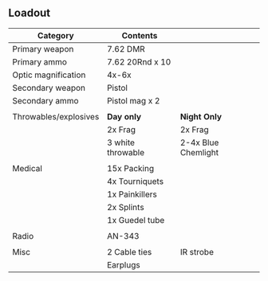 ## Loadout

|Category             | Contents             |                     |
|---------------------|----------------------|---------------------|
| Primary weapon      | 7.62 DMR             |                     |
| Primary ammo        | 7.62 20Rnd x 10      |                     |
| Optic magnification | 4x-6x                |                     |
| Secondary weapon    | Pistol               |                     |
| Secondary ammo      | Pistol mag x 2       |                     |
|                     |                      |                     |
|Throwables/explosives| **Day only**         | **Night Only**      |
|                     | 2x Frag              | 2x Frag             |
|                     | 3 white throwable    | 2-4x Blue Chemlight |
|                     |                      |                     |
| Medical             | 15x Packing          |                     |
|                     | 4x Tourniquets       |                     |
|                     | 1x Painkillers       |                     |
|                     | 2x Splints           |                     |
|                     | 1x Guedel tube       |                     |
|                     |                      |                     |
| Radio               | AN-343               |                     |
|                     |                      |                     |
| Misc                | 2 Cable ties         | IR strobe           |
|                     | Earplugs             |                     |
